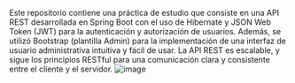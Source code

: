 Este repositorio contiene una práctica de estudio que consiste en una API REST desarrollada en Spring Boot con el uso de Hibernate y JSON Web Token (JWT) para la autenticación y autorización de usuarios. Además, se utilizó Bootstrap (plantilla Admin) para la implementación de una interfaz de usuario administrativa intuitiva y fácil de usar. La API REST es escalable, y sigue los principios RESTful para una comunicación clara y consistente entre el cliente y el servidor. 
![image](https://user-images.githubusercontent.com/99100069/225013909-219463e2-a904-448f-a866-5d3c5f6994db.png)
